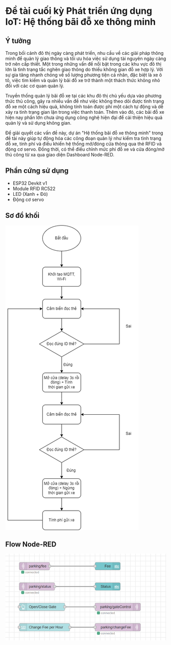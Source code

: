 # Đề tài cuối kỳ Phát triển ứng dụng IoT: Hệ thống bãi đỗ xe thông minh

## Ý tưởng
Trong bối cảnh đô thị ngày càng phát triển, nhu cầu về các giải pháp thông minh để quản lý giao thông và tối ưu hóa việc sử dụng tài nguyên ngày càng trở nên cấp thiết. Một trong những vấn đề nổi bật trong các khu vực đô thị lớn là tình trạng tắc nghẽn giao thông do thiếu không gian đỗ xe hợp lý. Với sự gia tăng nhanh chóng về số lượng phương tiện cá nhân, đặc biệt là xe ô tô, việc tìm kiếm và quản lý bãi đỗ xe trở thành một thách thức không nhỏ đối với các cơ quan quản lý.

Truyền thống quản lý bãi đỗ xe tại các khu đô thị chủ yếu dựa vào phương thức thủ công, gây ra nhiều vấn đề như việc không theo dõi được tình trạng đỗ xe một cách hiệu quả, không tính toán được phí một cách tự động và dễ xảy ra tình trạng gian lận trong việc thanh toán. Thêm vào đó, các bãi đỗ xe hiện nay phần lớn chưa ứng dụng công nghệ hiện đại để cải thiện hiệu quả quản lý và sử dụng không gian.

Để giải quyết các vấn đề này, dự án "Hệ thống bãi đỗ xe thông minh" trong đề tài này giúp tự động hóa các công đoạn quản lý như kiểm tra tình trạng đỗ xe, tính phí và điều khiển hệ thống mở/đóng cửa thông qua thẻ RFID và động cơ servo. Đồng thời, có thể điều chỉnh mức phí đỗ xe và cửa đóng/mở thủ công từ xa qua giao diện Dashboard Node-RED.

## Phần cứng sử dụng
* ESP32 Devkit v1
* Module RFID RC522
* LED (Xanh + Đỏ)
* Động cơ servo

## Sơ đồ khối
![flowchart.png](flowchart.png)

## Flow Node-RED
![Node-RED flow.png](Node-REDflow.png)

